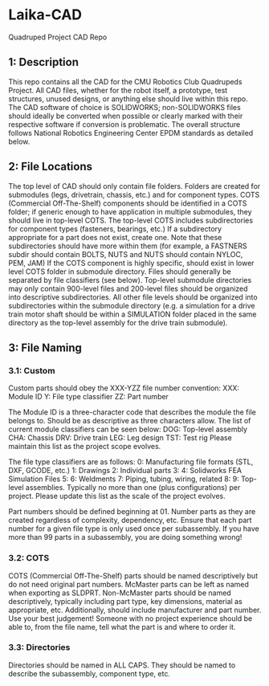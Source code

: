 # Laika-CAD
 Quadruped Project CAD Repo

## 1: Description
This repo contains all the CAD for the CMU Robotics Club Quadrupeds Project. All CAD files, whether for the robot itself, a prototype, test structures, unused designs, or anything else should live within this repo. The CAD software of choice is SOLIDWORKS; non-SOLIDWORKS files should ideally be converted when possible or clearly marked with their respective software if conversion is problematic. The overall structure follows National Robotics Engineering Center EPDM standards as detailed below.

## 2: File Locations
The top level of CAD should only contain file folders. Folders are created for submodules (legs, drivetrain, chassis, etc.) and for component types. COTS (Commercial Off-The-Shelf) components should be identified in a COTS folder; if generic enough to have application in multiple submodules, they should live in top-level COTS. The top-level COTS includes subdirectories for component types (fasteners, bearings, etc.) If a subdirectory appropriate for a part does not exist, create one. Note that these subdirectories should have more within them (for example, a FASTNERS subdir should contain BOLTS, NUTS and NUTS should contain NYLOC, PEM, JAM) If the COTS component is highly specific, should exist in lower level COTS folder in submodule directory. Files should generally be separated by file classifiers (see below). Top-level submodule directories may only contain 900-level files and 200-level files should be organized into descriptive subdirectories. All other file levels should be organized into subdirectories within the submodule directory (e.g. a simulation for a drive train motor shaft should be within a SIMULATION folder placed in the same directory as the top-level assembly for the drive train submodule). 

## 3: File Naming
### 3.1: Custom
Custom parts should obey the XXX-YZZ file number convention:
XXX: Module ID
Y: File type classifier
ZZ: Part number

The Module ID is a three-character code that describes the module the file belongs to. Should be as descriptive as three characters allow. The list of current module classifiers can be seen below:
DOG: Top-level assembly
CHA: Chassis
DRV: Drive train
LEG: Leg design
TST: Test rig
Please maintain this list as the project scope evolves.

The file type classifiers are as follows:
0: Manufacturing file formats (STL, DXF, GCODE, etc.)
1: Drawings
2: Individual parts
3:
4: Solidworks FEA Simulation Files
5:
6: Weldments
7: Piping, tubing, wiring, related
8: 
9: Top-level assemblies. Typically no more than one (plus configurations) per project.
Please update this list as the scale of the project evolves.

Part numbers should be defined beginning at 01. Number parts as they are created regardless of complexity, dependency, etc. Ensure that each part number for a given file type is only used once per subassembly. If you have more than 99 parts in a subassembly, you are doing something wrong!

### 3.2: COTS
COTS (Commercial Off-The-Shelf) parts should be named descriptively but do not need original part numbers. McMaster parts can be left as named when exporting as SLDPRT. Non-McMaster parts should be named descriptively, typically including part type, key dimensions, material as appropriate, etc. Additionally, should include manufacturer and part number. Use your best judgement! Someone with no project experience should be able to, from the file name, tell what the part is and where to order it.

### 3.3: Directories

Directories should be named in ALL CAPS. They should be named to describe the subassembly, component type, etc. 
